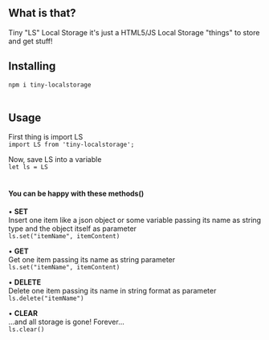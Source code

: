 ## What is that?

Tiny "LS" Local Storage it's just a HTML5/JS Local Storage "things" to store and get stuff!
<br/>

## Installing

`npm i tiny-localstorage`  
<br/>

## Usage

First thing is import LS<br/>
`import LS from 'tiny-localstorage';`
<br/>

Now, save LS into a variable<br/>
`let ls = LS`<br/>
<br/>

####  You can be happy with these methods()

• **SET**<br/>
Insert one item like a json object or some variable passing its name as string type and the object itself as parameter<br/>
`ls.set("itemName", itemContent)`
<br/>

• **GET**<br/>
Get one item passing its name as string parameter<br/>
`ls.set("itemName", itemContent)`
<br/>

• **DELETE**<br/>
Delete one item passing its name in string format as parameter<br/>
`ls.delete("itemName")`
<br/>

• **CLEAR**<br/>
...and all storage is gone! Forever...<br/>
`ls.clear()`
<br/><br/>

